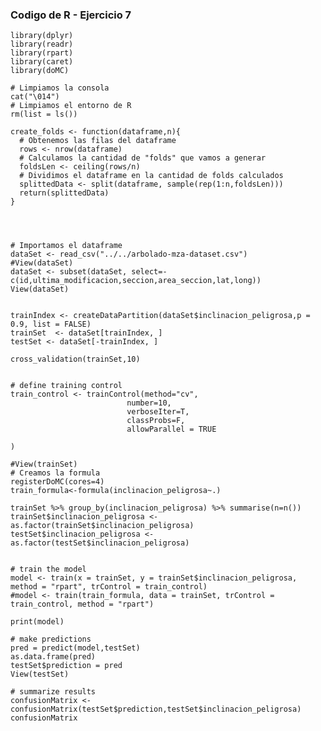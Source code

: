 ### Codigo de R - Ejercicio 7
    library(dplyr) 
    library(readr)
    library(rpart)
    library(caret)
    library(doMC)

    # Limpiamos la consola
    cat("\014")
    # Limpiamos el entorno de R
    rm(list = ls())

    create_folds <- function(dataframe,n){
      # Obtenemos las filas del dataframe
      rows <- nrow(dataframe)
      # Calculamos la cantidad de "folds" que vamos a generar
      foldsLen <- ceiling(rows/n)
      # Dividimos el dataframe en la cantidad de folds calculados
      splittedData <- split(dataframe, sample(rep(1:n,foldsLen)))
      return(splittedData)
    }




    # Importamos el dataframe
    dataSet <- read_csv("../../arbolado-mza-dataset.csv")
    #View(dataSet)
    dataSet <- subset(dataSet, select=-c(id,ultima_modificacion,seccion,area_seccion,lat,long))
    View(dataSet)


    trainIndex <- createDataPartition(dataSet$inclinacion_peligrosa,p = 0.9, list = FALSE)
    trainSet  <- dataSet[trainIndex, ]
    testSet <- dataSet[-trainIndex, ]

    cross_validation(trainSet,10)


    # define training control
    train_control <- trainControl(method="cv", 
                              number=10, 
                              verboseIter=T,
                              classProbs=F,
                              allowParallel = TRUE

    ) 

    #View(trainSet)
    # Creamos la formula
    registerDoMC(cores=4)
    train_formula<-formula(inclinacion_peligrosa~.)

    trainSet %>% group_by(inclinacion_peligrosa) %>% summarise(n=n())
    trainSet$inclinacion_peligrosa <- as.factor(trainSet$inclinacion_peligrosa)
    testSet$inclinacion_peligrosa <- as.factor(testSet$inclinacion_peligrosa)


    # train the model 
    model <- train(x = trainSet, y = trainSet$inclinacion_peligrosa, method = "rpart", trControl = train_control)
    #model <- train(train_formula, data = trainSet, trControl = train_control, method = "rpart")

    print(model)

    # make predictions
    pred = predict(model,testSet)
    as.data.frame(pred)
    testSet$prediction = pred
    View(testSet)

    # summarize results
    confusionMatrix <- confusionMatrix(testSet$prediction,testSet$inclinacion_peligrosa)
    confusionMatrix











